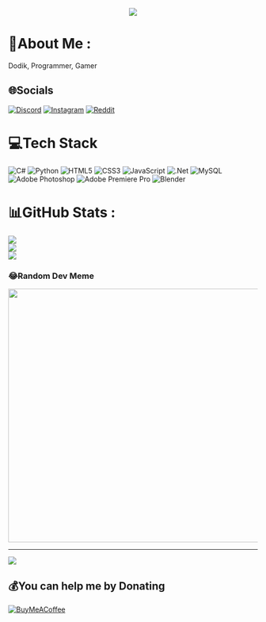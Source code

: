 <p align="center"> <img src="[https://tenor.com/view/gif-25915823](https://media1.tenor.com/images/7696f108bbda4f7bb484fb6b72befb98/tenor.gif?itemid=25915823)"/></p>

# 💫About Me :
Dodik, Programmer, Gamer

## 🌐Socials
[![Discord](https://img.shields.io/badge/Discord-%237289DA.svg?logo=discord&logoColor=white)](htttps://discord.gg/selfiction!#7712) [![Instagram](https://img.shields.io/badge/Instagram-%23E4405F.svg?logo=Instagram&logoColor=white)](https://instagram.com/ardmts) [![Reddit](https://img.shields.io/badge/Reddit-%23FF4500.svg?logo=Reddit&logoColor=white)](https://reddit.com/user/selfiction) 

# 💻Tech Stack
![C#](https://img.shields.io/badge/c%23-%23239120.svg?style=for-the-badge&logo=c-sharp&logoColor=white) ![Python](https://img.shields.io/badge/python-3670A0?style=for-the-badge&logo=python&logoColor=ffdd54) ![HTML5](https://img.shields.io/badge/html5-%23E34F26.svg?style=for-the-badge&logo=html5&logoColor=white) ![CSS3](https://img.shields.io/badge/css3-%231572B6.svg?style=for-the-badge&logo=css3&logoColor=white) ![JavaScript](https://img.shields.io/badge/javascript-%23323330.svg?style=for-the-badge&logo=javascript&logoColor=%23F7DF1E) ![.Net](https://img.shields.io/badge/.NET-5C2D91?style=for-the-badge&logo=.net&logoColor=white) ![MySQL](https://img.shields.io/badge/mysql-%2300f.svg?style=for-the-badge&logo=mysql&logoColor=white) ![Adobe Photoshop](https://img.shields.io/badge/adobephotoshop-%2331A8FF.svg?style=for-the-badge&logo=adobephotoshop&logoColor=white) ![Adobe Premiere Pro](https://img.shields.io/badge/Adobe%20Premiere%20Pro-9999FF.svg?style=for-the-badge&logo=Adobe%20Premiere%20Pro&logoColor=white) ![Blender](https://img.shields.io/badge/blender-%23F5792A.svg?style=for-the-badge&logo=blender&logoColor=white)
# 📊GitHub Stats :
![](https://github-readme-stats.vercel.app/api?username=selfiction&theme=dark&hide_border=true&include_all_commits=true&count_private=false)<br/>
![](https://github-readme-streak-stats.herokuapp.com/?user=selfiction&theme=dark&hide_border=true)<br/>
![](https://github-readme-stats.vercel.app/api/top-langs/?username=selfiction&theme=dark&hide_border=true&include_all_commits=true&count_private=false&layout=compact)


### 😂Random Dev Meme
<img src="https://random-memer.herokuapp.com/" width="512px"/>

---
[![](https://visitcount.itsvg.in/api?id=selfiction&icon=0&color=12)](https://visitcount.itsvg.in)

  ## 💰You can help me by Donating
  [![BuyMeACoffee](https://img.shields.io/badge/Buy%20Me%20a%20Coffee-ffdd00?style=for-the-badge&logo=buy-me-a-coffee&logoColor=black)](https://buymeacoffee.com/https://www.buymeacoffee.com/cojarsenijl) 

  <!-- Proudly created with GPRM ( https://gprm.itsvg.in ) -->
  
